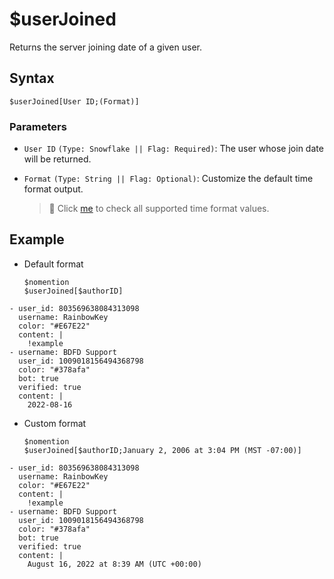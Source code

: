 # $userJoined
Returns the server joining date of a given user.

## Syntax
```
$userJoined[User ID;(Format)]
```

### Parameters
- `User ID` `(Type: Snowflake || Flag: Required)`: The user whose join date will be returned.
- `Format` `(Type: String || Flag: Optional)`: Customize the default time format output.

   > 📌 Click [me](../resources/timeFormat.md) to check all supported time format values.

## Example
- Default format
   ```
   $nomention
   $userJoined[$authorID]
   ```

``` discord yaml
- user_id: 803569638084313098
  username: RainbowKey
  color: "#E67E22"
  content: |
    !example
- username: BDFD Support
  user_id: 1009018156494368798
  color: "#378afa"
  bot: true
  verified: true
  content: |
    2022-08-16
```

- Custom format
   ```
   $nomention
   $userJoined[$authorID;January 2, 2006 at 3:04 PM (MST -07:00)]
   ```

``` discord yaml
- user_id: 803569638084313098
  username: RainbowKey
  color: "#E67E22"
  content: |
    !example
- username: BDFD Support
  user_id: 1009018156494368798
  color: "#378afa"
  bot: true
  verified: true
  content: |
    August 16, 2022 at 8:39 AM (UTC +00:00)
```
